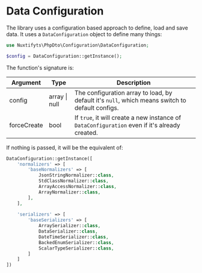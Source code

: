 Data Configuration
=

The library uses a configuration based approach to define, load and save data.
It uses a `DataConfiguration` object to define many things:

```php
use Nuxtifyts\PhpDto\Configuration\DataConfiguration;

$config = DataConfiguration::getInstance();
```

The function's signature is:

| Argument    | Type          | Description                                                                                     |
|-------------|---------------|-------------------------------------------------------------------------------------------------|
| config      | array \| null | The configuration array to load, by default it's `null`, which means switch to default configs. |
| forceCreate | bool          | If `true`, it will create a new instance of `DataConfiguration` even if it's already created.   |

If nothing is passed, it will be the equivalent of:

```php
DataConfiguration::getInstance([
    'normalizers' => [
        'baseNormalizers' => [
            JsonStringNormalizer::class,
            StdClassNormalizer::class,
            ArrayAccessNormalizer::class,
            ArrayNormalizer::class,
        ],
    ],
    
    'serializers' => [
        'baseSerializers' => [
            ArraySerializer::class,
            DataSerializer::class,
            DateTimeSerializer::class,
            BackedEnumSerializer::class,
            ScalarTypeSerializer::class,
        ]
    ]
])
```
